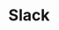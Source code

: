 ---
created: '2025-09-16T15:05:15.650775'
modified: '2025-09-17T15:35:59.464652'
ship_factor: 5
subtype: mcp-servers
tags: []
title: Slack
type: tool
version: 1
---